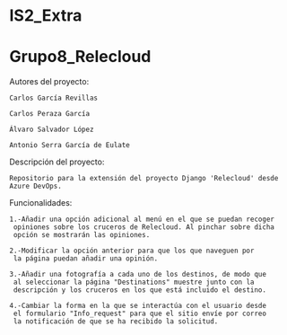 # IS2_Extra

# Grupo8_Relecloud

Autores del proyecto:

	Carlos García Revillas

	Carlos Peraza García

	Álvaro Salvador López

	Antonio Serra García de Eulate

Descripción del proyecto:

	Repositorio para la extensión del proyecto Django 'Relecloud' desde Azure DevOps. 

Funcionalidades:

	1.-Añadir una opción adicional al menú en el que se puedan recoger 
     opiniones sobre los cruceros de Relecloud. Al pinchar sobre dicha 
     opción se mostrarán las opiniones.

	2.-Modificar la opción anterior para que los que naveguen por 
     la página puedan añadir una opinión.

	3.-Añadir una fotografía a cada uno de los destinos, de modo que
     al seleccionar la página "Destinations" muestre junto con la 
     descripción y los cruceros en los que está incluido el destino.

	4.-Cambiar la forma en la que se interactúa con el usuario desde 
     el formulario "Info_request" para que el sitio envíe por correo 
     la notificación de que se ha recibido la solicitud.
